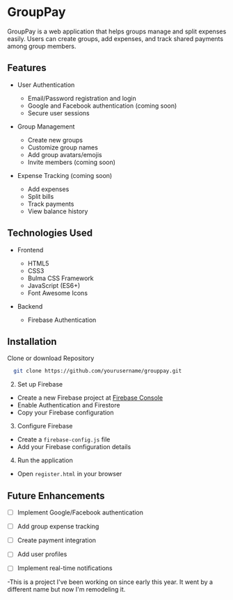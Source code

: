 
# GroupPay

GroupPay is a web application that helps groups manage and split expenses easily. Users can create groups, add expenses, and track shared payments among group members.



## Features

- User Authentication
  - Email/Password registration and login
  - Google and Facebook authentication (coming soon)
  - Secure user sessions

- Group Management
  - Create new groups
  - Customize group names
  - Add group avatars/emojis
  - Invite members (coming soon)

- Expense Tracking (coming soon)
  - Add expenses
  - Split bills
  - Track payments
  - View balance history


## Technologies Used

- Frontend
  - HTML5
  - CSS3
  - Bulma CSS Framework
  - JavaScript (ES6+)
  - Font Awesome Icons

- Backend
  - Firebase Authentication





## Installation

Clone or download Repository

```bash
  git clone https://github.com/yourusername/grouppay.git
```

2. Set up Firebase
- Create a new Firebase project at [Firebase Console](https://console.firebase.google.com/)
- Enable Authentication and Firestore
- Copy your Firebase configuration

3. Configure Firebase
- Create a `firebase-config.js` file
- Add your Firebase configuration details

4. Run the application
- Open `register.html` in your browser

    
## Future Enhancements

- [ ] Implement Google/Facebook authentication
- [ ] Add group expense tracking
- [ ] Create payment integration
- [ ] Add user profiles
- [ ] Implement real-time notifications


-This is a project I've been working on since early this year. It went by a different name but now I'm remodeling it.
